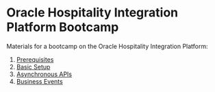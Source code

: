 # Oracle Hospitality Integration Platform Bootcamp

Materials for a bootcamp on the Oracle Hospitality Integration Platform:

1. [Prerequisites](prerequisites.md)
2. [Basic Setup](basic-setup)
3. [Asynchronous APIs](async.md)
4. [Business Events](business-events.md)
